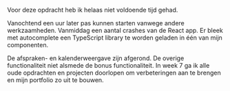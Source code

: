 Voor deze opdracht heb ik helaas niet voldoende tijd gehad.

Vanochtend een uur later pas kunnen starten vanwege andere werkzaamheden.
Vanmiddag een aantal crashes van de React app. Er bleek met autocomplete een TypeScript library te worden geladen in één van mijn componenten.

De afspraken- en kalenderweergave zijn afgerond.
De overige functionaliteit niet alsmede de bonus functionaliteit.
In week 7 ga ik alle oude opdrachten en projecten doorlopen om verbeteringen aan te brengen en mijn portfolio zo uit te bouwen.
